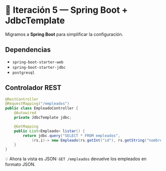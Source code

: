 # 🌱 Iteración 5 — Spring Boot + JdbcTemplate

Migramos a **Spring Boot** para simplificar la configuración.

## Dependencias
- `spring-boot-starter-web`
- `spring-boot-starter-jdbc`
- `postgresql`

## Controlador REST
```java
@RestController
@RequestMapping("/empleados")
public class EmpleadoController {
    @Autowired
    private JdbcTemplate jdbc;

    @GetMapping
    public List<Empleado> listar() {
        return jdbc.query("SELECT * FROM empleados",
            (rs,i)-> new Empleado(rs.getInt("id"), rs.getString("nombre"), rs.getDouble("salario")));
    }
}
```

💡 Ahora la vista es JSON: `GET /empleados` devuelve los empleados en formato JSON.
